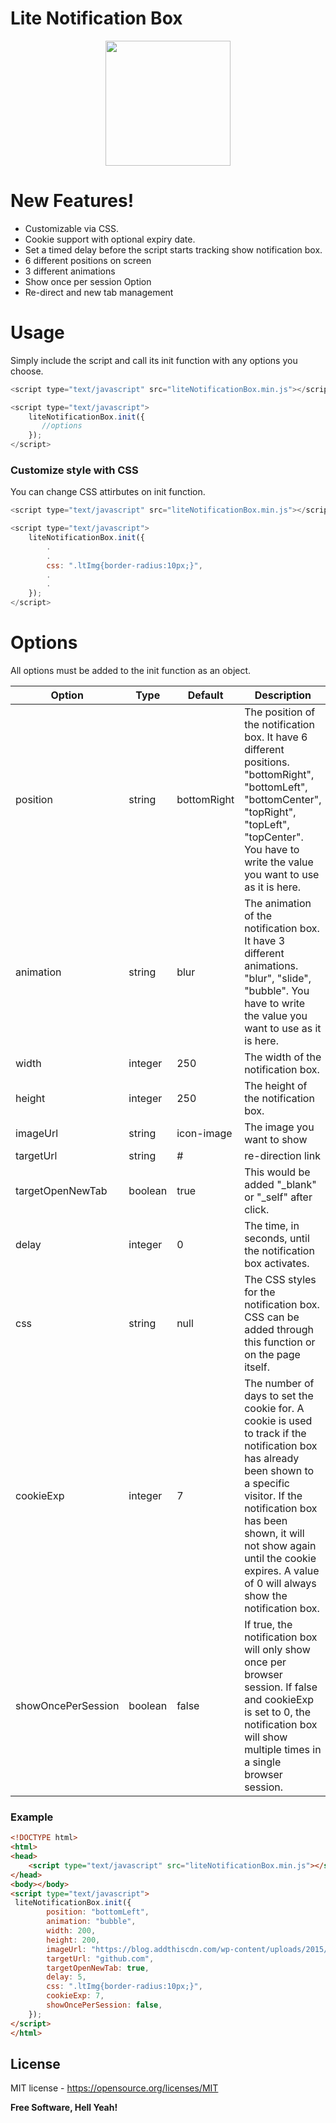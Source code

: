 # Lite Notification Box
<p align="center">
  <img src="https://i.imgyukle.com/2019/08/26/o5j820.png" width="200px" height="200px">
</p>

# New Features!
 - Customizable via CSS.
 - Cookie support with optional expiry date.
 - Set a timed delay before the script starts tracking show notification box.
 - 6 different positions on screen
 - 3 different animations
 - Show once per session Option
 - Re-direct and new tab management

# Usage

Simply include the script and call its init function with any options you choose. 

```js
<script type="text/javascript" src="liteNotificationBox.min.js"></script>

<script type="text/javascript">
    liteNotificationBox.init({
       //options
    });
</script>
```

### Customize style with CSS
You can change CSS attirbutes on init function.
```js
<script type="text/javascript" src="liteNotificationBox.min.js"></script>

<script type="text/javascript">
    liteNotificationBox.init({
        .
        .
        css: ".ltImg{border-radius:10px;}",
        .
        .
    });
</script>
```

# Options

All options must be added to the init function as an object.

| Option | Type | Default | Description 
| ------ | ------ | ------ | ------ |
| position | string | bottomRight | The position of the notification box. It have 6 different positions. "bottomRight", "bottomLeft", "bottomCenter", "topRight", "topLeft", "topCenter". You have to write the value you want to use as it is here.
| animation | string | blur | The animation of the notification box. It have 3 different animations. "blur", "slide", "bubble". You have to write the value you want to use as it is here.
| width | integer | 250 | The width of the notification box.
| height | integer | 250 | The height of the notification box.
| imageUrl | string | icon-image | The image you want to show
| targetUrl | string | # | re-direction link
| targetOpenNewTab | boolean | true | This would be added "_blank" or "_self" after click.
| delay | integer | 0 | The time, in seconds, until the notification box activates.
| css | string | null | The CSS styles for the notification box. CSS can be added through this function or on the page itself.
| cookieExp | integer | 7 | The number of days to set the cookie for. A cookie is used to track if the notification box has already been shown to a specific visitor. If the notification box has been shown, it will not show again until the cookie expires. A value of 0 will always show the notification box.
| showOncePerSession | boolean | false | If true, the notification box will only show once per browser session. If false and cookieExp is set to 0, the notification box will show multiple times in a single browser session.

### Example
```html
<!DOCTYPE html>
<html>
<head>
    <script type="text/javascript" src="liteNotificationBox.min.js"></script>
</head>
<body></body>
<script type="text/javascript">
 liteNotificationBox.init({
        position: "bottomLeft",
        animation: "bubble",
        width: 200,
        height: 200,
        imageUrl: "https://blog.addthiscdn.com/wp-content/uploads/2015/11/JS-360454.png",
        targetUrl: "github.com",
        targetOpenNewTab: true,
        delay: 5,
        css: ".ltImg{border-radius:10px;}",
        cookieExp: 7,
        showOncePerSession: false,
    });
</script>
</html>
```

License
----

MIT license - https://opensource.org/licenses/MIT

**Free Software, Hell Yeah!**

